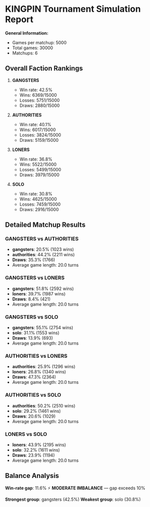 # KINGPIN Tournament Simulation Report

**General Information:**
- Games per matchup: 5000
- Total games: 30000
- Matchups: 6

## Overall Faction Rankings

1. **GANGSTERS**
   - Win rate: 42.5%
   - Wins: 6369/15000
   - Losses: 5751/15000
   - Draws: 2880/15000

2. **AUTHORITIES**
   - Win rate: 40.1%
   - Wins: 6017/15000
   - Losses: 3824/15000
   - Draws: 5159/15000

3. **LONERS**
   - Win rate: 36.8%
   - Wins: 5522/15000
   - Losses: 5499/15000
   - Draws: 3979/15000

4. **SOLO**
   - Win rate: 30.8%
   - Wins: 4625/15000
   - Losses: 7459/15000
   - Draws: 2916/15000

## Detailed Matchup Results

### GANGSTERS vs AUTHORITIES
- **gangsters**: 20.5% (1023 wins)
- **authorities**: 44.2% (2211 wins)
- **Draws**: 35.3% (1766)
- Average game length: 20.0 turns

### GANGSTERS vs LONERS
- **gangsters**: 51.8% (2592 wins)
- **loners**: 39.7% (1987 wins)
- **Draws**: 8.4% (421)
- Average game length: 20.0 turns

### GANGSTERS vs SOLO
- **gangsters**: 55.1% (2754 wins)
- **solo**: 31.1% (1553 wins)
- **Draws**: 13.9% (693)
- Average game length: 20.0 turns

### AUTHORITIES vs LONERS
- **authorities**: 25.9% (1296 wins)
- **loners**: 26.8% (1340 wins)
- **Draws**: 47.3% (2364)
- Average game length: 20.0 turns

### AUTHORITIES vs SOLO
- **authorities**: 50.2% (2510 wins)
- **solo**: 29.2% (1461 wins)
- **Draws**: 20.6% (1029)
- Average game length: 20.0 turns

### LONERS vs SOLO
- **loners**: 43.9% (2195 wins)
- **solo**: 32.2% (1611 wins)
- **Draws**: 23.9% (1194)
- Average game length: 20.0 turns

## Balance Analysis

**Win-rate gap**: 11.6%
⚡ **MODERATE IMBALANCE** — gap exceeds 10%

**Strongest group**: gangsters (42.5%)
**Weakest group**: solo (30.8%)
